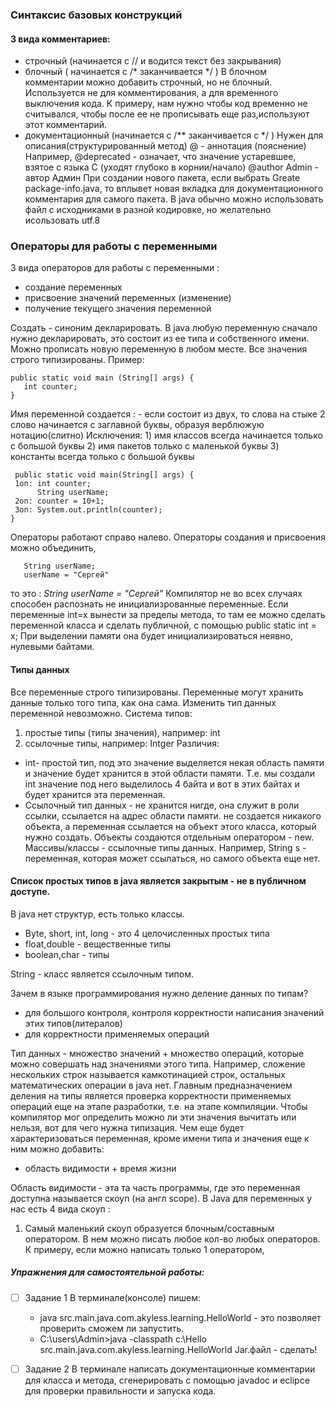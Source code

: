 ### Синтаксис базовых конструкций
#### 3 вида комментариев:
- строчный (начинается с // и водится текст без закрывания)
- блочный ( начинается с /* заканчивается */ )
     В блочном комментарии можно добавить строчный, но не блочный.
     Используется не для комментирования, а для временного выключения кода.
      К примеру, нам нужно чтобы код временно не считывался, чтобы после ее не прописывать еще раз,используют этот
      комментарий.
- документационный (начинается с /** заканчивается с */ )
     Нужен для описания(структурированный метод)
     @ - аннотация (пояснение)
     Например, @deprecated - означает, что значение устаревшее, взятое с языка С (уходят глубоко в корнии/начало)
     @author Admin - автор Админ
     При создании нового пакета, если выбрать Greate package-info.java, то вплывет новая вкладка для документационного
     комментария для самого пакета.
  В java обычно можно использовать файл с исходниками в разной кодировке, но желательно исользовать utf.8

### Операторы для работы с переменными
  3 вида операторов для работы с переменными :
   - создание переменных
   - присвоение значений переменных (изменение)
   - получение текущего значения переменной

Создать - синоним декларировать.
  В java любую переменную сначало нужно декларировать, это состоит из ее типа и собственного имени.
  Можно прописать новую переменную в любом месте. Все значения строго типизированы.
  Пример: 
  ```
 public static void main (String[] args) {
     int counter;
 }   
  ```
  Имя переменной создается :
    - если состоит из двух, то слова на стыке 2 слово начинается с заглавной буквы, образуя верблюжую нотацию(слитно)
    Исключения:
    1) имя классов всегда начинается только с большой буквы
    2) имя пакетов только с маленькой буквы
    3) константы всегда только с большой буквы
    
```
 public static void main(String[] args) {
 1оп: int counter;
      String userName;
 2оп: counter = 10+1;
 3оп: System.out.println(counter);
}
```

Операторы работают справо налево.
Операторы создания и присвоения можно объединить,
```
   String userName;
   userName = "Сергей"
```
то это : *String userName = "Сергей"*
Компилятор не во всех случаях способен распознать не инициализрованные переменные.
Если переменные int=x вынести за пределы метода, то там ее можно сделать переменной класса и сделать публичной, с помощью
 public static int = x;
При выделении памяти она будет инициализироваться неявно, нулевыми байтами.

#### Типы данных
   Все переменные строго типизированы.
   Переменные могут хранить данные только того типа, как она сама. Изменить тип данных переменной невозможно.
  Система типов:
   1) простые типы (типы значения), например: int
   2) ссылочные типы, например: Intger
 Различия:
 - int- простой тип, под это значение выделяется некая область памяти и значение будет хранится в этой области памяти.
   Т.е. мы создали int значение под него выделилось 4 байта и вот в этих байтах и будет хранится эта переменная.
 - Ссылочный тип данных - не хранится нигде, она служит в роли ссылки, ссылается на адрес области памяти.
   не создается никакого объекта, а переменная ссылается на объект этого класса, который нужно создать.
 Объекты создаются отдельным оператором - new.
 Массивы/классы - ссылочные типы данных.
 Например, String s - переменная, которая может ссылаться, но самого объекта еще нет.

#### Список простых типов в java является закрытым - не в публичном доступе.
В java нет структур, есть только классы.
   - Byte, short, int, long - это 4 целочисленных простых типа
   - float,double - вещественные типы
   - boolean,char - типы
 
String - класс является ссылочным типом.

Зачем в языке программирования нужно деление данных по типам?
  - для большого контроля, контроля корректности написания значений этих типов(литералов)
  - для корректности применяемых операций

Тип данных - множество значений + множество операций, которые можно совершать над значениями этого типа.
Например, сложение нескольких строк называется камкотинацией строк, остальных математических операции в java нет.
Главным предназначением деления на типы является проверка корректности применяемых операций еще на этапе разработки, т.е. на этапе компиляции. Чтобы компилятор мог определить можно ли эти значения вычитать или нельзя, вот для чего нужна типизация.
 Чем еще будет характеризоваться переменная, кроме имени типа и значения еще к ним можно добавить:
  - область видимости + время жизни
  
  Область видимости - эта та часть программы, где это переменная доступна называется скоуп (на англ scope).
  В Java для переменных у нас есть 4 вида скоуп :
   1) Самый маленький скоуп образуется блочным/составным оператором. В нем можно писать любое кол-во любых операторов.
      К примеру, если можно написать только 1 оператором,










##### Упражнения для самостоятельной работы:
- [ ] Задание 1
    В терминале(консоле) пишем:
     - java src.main.java.com.akyless.learning.HelloWorld - это позволяет проверить сможем ли запустить.
     - С:\users\Admin>java -classpath c:\Hello src.main.java.com.akyless.learning.HelloWorld
    Jar.файл - сделать!
    
- [ ] Задание 2
    В терминале написать документационные комментарии для класса и метода, сгенерировать с помощью javadoc и eclipce
    для проверки правильности и запуска кода.




